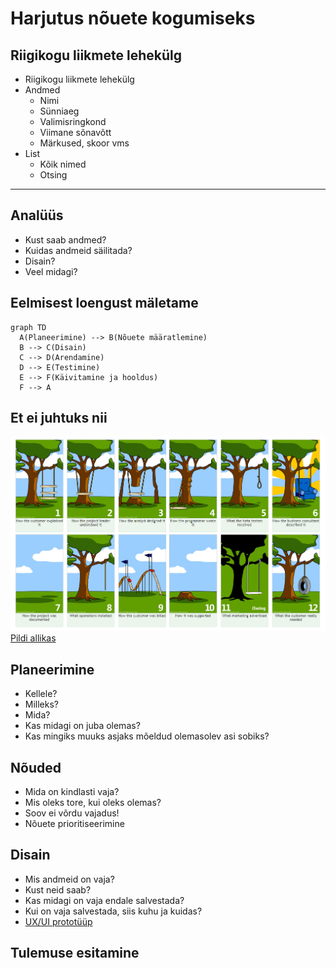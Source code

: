# Harjutus nõuete kogumiseks

## Riigikogu liikmete lehekülg

- Riigikogu liikmete lehekülg
- Andmed
  - Nimi
  - Sünniaeg
  - Valimisringkond
  - Viimane sõnavõtt
  - Märkused, skoor vms
- List
  - Kõik nimed
  - Otsing

---

## Analüüs

- Kust saab andmed?
- Kuidas andmeid säilitada?
- Disain?
- Veel midagi?

## Eelmisest loengust mäletame

```mermaid
graph TD
  A(Planeerimine) --> B(Nõuete määratlemine)
  B --> C(Disain)
  C --> D(Arendamine)
  D --> E(Testimine)
  E --> F(Käivitamine ja hooldus)
  F --> A
```

## Et ei juhtuks nii

![Projekti juthimine](Tree.jpg)  
[Pildi allikas](https://pmac-agpc.ca/sites/default/files/Tree.jpg)

## Planeerimine

- Kellele?
- Milleks?
- Mida?
- Kas midagi on juba olemas?
- Kas mingiks muuks asjaks mõeldud olemasolev asi sobiks?

## Nõuded

- Mida on kindlasti vaja?
- Mis oleks tore, kui oleks olemas?
- Soov ei võrdu vajadus!
- Nõuete prioritiseerimine

## Disain

- Mis andmeid on vaja?
- Kust neid saab?
- Kas midagi on vaja endale salvestada?
- Kui on vaja salvestada, siis kuhu ja kuidas?
- [UX/UI prototüüp](../../../concepts/prototyypimine/README.md)

## Tulemuse esitamine
